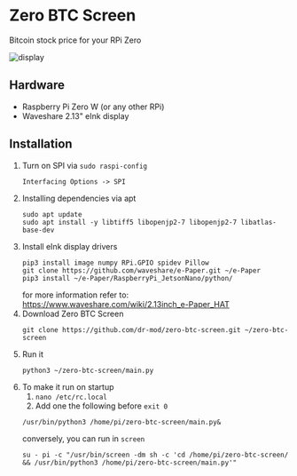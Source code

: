 # Zero BTC Screen
Bitcoin stock price for your RPi Zero

![display](display.jpg)

## Hardware
* Raspberry Pi Zero W (or any other RPi)
* Waveshare 2.13" eInk display

## Installation
1. Turn on SPI via `sudo raspi-config`
    ```
    Interfacing Options -> SPI
   ```
2. Installing dependencies via apt
    ```
    sudo apt update
    sudo apt install -y libtiff5 libopenjp2-7 libopenjp2-7 libatlas-base-dev
    ```
3. Install eInk display drivers
    ```
    pip3 install image numpy RPi.GPIO spidev Pillow
    git clone https://github.com/waveshare/e-Paper.git ~/e-Paper
    pip3 install ~/e-Paper/RaspberryPi_JetsonNano/python/
    ```
    for more information refer to: https://www.waveshare.com/wiki/2.13inch_e-Paper_HAT
4. Download Zero BTC Screen
    ```
    git clone https://github.com/dr-mod/zero-btc-screen.git ~/zero-btc-screen
    ```
5. Run it 
    ```Pillow
    python3 ~/zero-btc-screen/main.py
    ```
6. To make it run on startup
    1. `nano /etc/rc.local` 
    2. Add one the following before `exit 0`
    ```
    /usr/bin/python3 /home/pi/zero-btc-screen/main.py&
    ```
    conversely, you can run in `screen`
    ```
    su - pi -c "/usr/bin/screen -dm sh -c 'cd /home/pi/zero-btc-screen/ && /usr/bin/python3 /home/pi/zero-btc-screen/main.py'"
    ```
